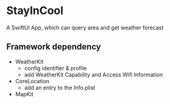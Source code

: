 # StayInCool
A SwiftUI App, which can query area and get weather forecast

## Framework dependency

- WeatherKit
  - config identifier & profile
  - add WeatherKit Capability and Access Wifi Information
- CoreLocation
  -  add an entry to the Info.plist 
- MapKit
